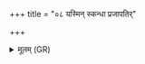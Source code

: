 +++
title = "०८ यस्मिन् स्कन्धा प्रजापतिर्"

+++
<details><summary>मूलम् (GR)</summary>

यस्मिन् स्कन्धा प्रजापतिर् +++(Bhatt. emend. skabdhvā?)+++  
लोकान् सर्वाꣳ अधारयत् ।  
स्कम्भं तं ब्रूहि कतमः स्विद् एव सः ॥
</details>